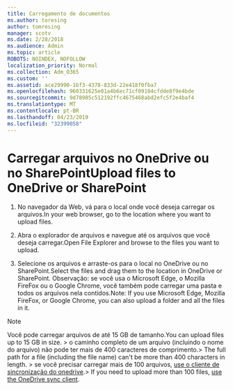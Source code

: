 ```yaml
---
title: Carregamento de documentos
ms.author: toresing
author: tomresing
manager: scotv
ms.date: 2/28/2018
ms.audience: Admin
ms.topic: article
ROBOTS: NOINDEX, NOFOLLOW
localization_priority: Normal
ms.collection: Adm_O365
ms.custom: ''
ms.assetid: ace29990-1bf3-4378-833d-22e418f0fba7
ms.openlocfilehash: 960331625e01a4b6ec71cf09184cfdde8f9e4bde
ms.sourcegitcommit: 9d78905c512192ffc4675468abd2efc5f2e4baf4
ms.translationtype: MT
ms.contentlocale: pt-BR
ms.lasthandoff: 04/23/2019
ms.locfileid: "32399058"
---
```

# <a name="upload-files-to-onedrive-or-sharepoint"></a><span data-ttu-id="75edf-102">Carregar arquivos no OneDrive ou no SharePoint</span><span class="sxs-lookup"><span data-stu-id="75edf-102">Upload files to OneDrive or SharePoint</span></span>

1. <span data-ttu-id="75edf-103">No navegador da Web, vá para o local onde você deseja carregar os arquivos.</span><span class="sxs-lookup"><span data-stu-id="75edf-103">In your web browser, go to the location where you want to upload files.</span></span>
    
2. <span data-ttu-id="75edf-104">Abra o explorador de arquivos e navegue até os arquivos que você deseja carregar.</span><span class="sxs-lookup"><span data-stu-id="75edf-104">Open File Explorer and browse to the files you want to upload.</span></span>
    
3. <span data-ttu-id="75edf-105">Selecione os arquivos e arraste-os para o local no OneDrive ou no SharePoint.</span><span class="sxs-lookup"><span data-stu-id="75edf-105">Select the files and drag them to the location in OneDrive or SharePoint.</span></span> <span data-ttu-id="75edf-106">Observação: se você usa o Microsoft Edge, o Mozilla FireFox ou o Google Chrome, você também pode carregar uma pasta e todos os arquivos nela contidos.</span><span class="sxs-lookup"><span data-stu-id="75edf-106">Note: If you use Microsoft Edge, Mozilla FireFox, or Google Chrome, you can also upload a folder and all the files in it.</span></span>
    
> [!NOTE]
>  <span data-ttu-id="75edf-107">Você pode carregar arquivos de até 15 GB de tamanho.</span><span class="sxs-lookup"><span data-stu-id="75edf-107">You can upload files up to 15 GB in size.</span></span> <span data-ttu-id="75edf-108">> o caminho completo de um arquivo (incluindo o nome do arquivo) não pode ter mais de 400 caracteres de comprimento.</span><span class="sxs-lookup"><span data-stu-id="75edf-108">>  The full path for a file (including the file name) can't be more than 400 characters in length.</span></span> <span data-ttu-id="75edf-109">> se você precisar carregar mais de 100 arquivos, [use o cliente de sincronização do onedrive](https://go.microsoft.com/fwlink/?linkid=866427).</span><span class="sxs-lookup"><span data-stu-id="75edf-109">>  If you need to upload more than 100 files, [use the OneDrive sync client](https://go.microsoft.com/fwlink/?linkid=866427).</span></span> 
  

